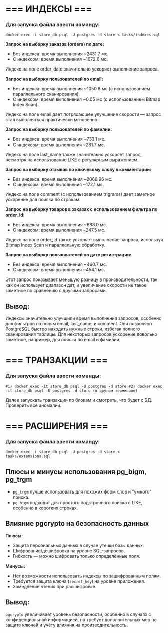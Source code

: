# === ИНДЕКСЫ ===

### Для запуска файла ввести команду: 
`
docker exec -i store_db psql -U postgres -d store < tasks/indexes.sql
`


**Запрос на выборку заказов (orders) по дате:**

- Без индекса: время выполнения ~2431.7 мс.
- С индексом: время выполнения ~1072.6 мс.

Индекс на поле order_date значительно ускоряет выполнение запроса.

**Запрос на выборку пользователей по email:**

- Без индекса: время выполнения ~1050.6 мс (с использованием параллельного сканирования).
- С индексом: время выполнения ~0.05 мс (с использованием Bitmap Index Scan).

Индекс на поле email дает потрясающее улучшение скорости — запрос стал выполняться практически мгновенно.

**Запрос на выборку пользователей по фамилии:**

- Без индекса: время выполнения ~733.1 мс.
- С индексом: время выполнения ~281.7 мс.

Индекс на поле last_name также значительно ускоряет запрос, несмотря на использование LIKE с регулярным выражением.

**Запрос на выборку отзывов по ключевому слову в комментарии:**

- Без индекса: время выполнения ~2068.96 мс.
- С индексом: время выполнения ~172.1 мс.

Индекс на поле comment (с использованием trigrams) дает заметное ускорение для поиска по строкам.

**Запрос на выборку товаров в заказах с использованием фильтра по order_id:**

- Без индекса: время выполнения ~688.0 мс.
- С индексом: время выполнения ~247.5 мс.

Индекс на поле order_id также ускоряет выполнение запроса, используя Bitmap Index Scan и параллельную обработку.

**Запрос на выборку пользователей по дате регистрации:**

- Без индекса: время выполнения ~460.7 мс.
- С индексом: время выполнения ~454.1 мс.

Этот запрос показывает меньшую разницу в производительности, так как он использует диапазон дат, и увеличение скорости не такое заметное по сравнению с другими запросами.

## Вывод:
Индексы значительно улучшили время выполнения запросов, особенно для фильтров по полям email, last_name, и comment. Они позволяют PostgreSQL быстро находить нужные строки, избегая полного сканирования таблицы. Для некоторых запросов ускорение довольно заметное, например, для поиска по email и фамилии.


# === ТРАНЗАКЦИИ ===

### Для запуска файла ввести команды:
`
#1) docker exec -it store_db psql -U postgres -d store
#2) docker exec -it store_db psql -U postgres -d store (в другом терминале)
`

Далее запускать транзакции по блокам и смотреть, что будет с БД. Проверить все аномалии.


# === РАСШИРЕНИЯ ===

### Для запуска файла ввести команду:
`
docker exec -i store_db psql -U postgres -d store < tasks/extensions.sql
`

## Плюсы и минусы использования pg_bigm, pg_trgm
- `pg_trgm` лучше использовать для похожих форм слов и "умного" поиска.
- `pg_bigm` подходит для простого подстрочного поиска с LIKE, особенно в коротких строках.

## Влияние pgcrypto на безопасность данных

**Плюсы:**
- Защита персональных данных в случае утечки базы данных.
- Шифрование/дешифровка на уровне SQL-запросов.
- Гибкость — можно шифровать только определённые поля.

**Минусы:**
- Нет возможности использовать индексы по зашифрованным полям.
- Требуется защита ключа (`secret_key`) на уровне приложения.
- Замедление чтения при расшифровке.

## Вывод:
`pgcrypto` увеличивает уровень безопасности, особенно в случаях с конфиденциальной информацией, но требует дополнительных мер по защите ключей и учёту влияния на производительность.
